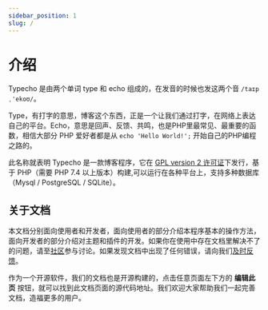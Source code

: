 ```yaml
---
sidebar_position: 1
slug: /
---
```


# 介绍

Typecho 是由两个单词 type 和 echo 组成的，在发音的时候也发这两个音 `/taɪpˌ'ekoʊ/`。

Type，有打字的意思，博客这个东西，正是一个让我们通过打字，在网络上表达自己的平台。Echo，意思是回声、反馈、共鸣，也是PHP里最常见、最重要的函数，相信大部分 PHP 爱好者都是从 `echo 'Hello World!';` 开始自己的PHP编程之路的。

此名称就表明 Typecho 是一款博客程序，它在 [GPL version 2 许可证](https://opensource.org/license/gpl-2-0/)下发行，基于 PHP（需要 PHP 7.4 以上版本）构建,可以运行在各种平台上，支持多种数据库（Mysql / PostgreSQL / SQLite）。

## 关于文档

本文档分别面向使用者和开发者，面向使用者的部分介绍本程序基本的操作方法，面向开发者的部分介绍对主题和插件的开发。如果你在使用中存在文档里解决不了的问题，请至[社区](https://github.com/typecho/typecho/discussions)参与讨论。如果发现文档中出现了任何错误，请向我们[及时反馈](https://github.com/typecho/docs/issues)。

作为一个开源软件，我们的文档也是开源构建的，点击任意页面左下方的 **编辑此页** 按钮，就可以找到此文档页面的源代码地址。我们欢迎大家帮助我们一起完善文档，造福更多的用户。


